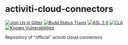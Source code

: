# activiti-cloud-connectors

[![Join Us in Gitter](https://badges.gitter.im/Activiti/Activiti7.svg)](https://gitter.im/Activiti/Activiti7?utm_source=badge&utm_medium=badge&utm_campaign=pr-badge&utm_content=badge)
[![Build Status Travis](https://travis-ci.org/Activiti/activiti-cloud-connectors.svg?branch=master)](https://travis-ci.org/Activiti/activiti-cloud-connectors)
[![ASL 2.0](https://img.shields.io/hexpm/l/plug.svg)](https://github.com/Activiti/activiti-cloud-build/blob/master/LICENSE.txt)
[![CLA](https://cla-assistant.io/readme/badge/Activiti/activiti-cloud-connectors)](https://cla-assistant.io/Activiti/activiti-cloud-connectors)
[![Known Vulnerabilities](https://snyk.io/test/github/Activiti/activiti-cloud-connectors/badge.svg)](https://snyk.io/test/github/Activiti/activiti-cloud-connectors)

Repository of "official" activiti cloud connectors

